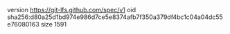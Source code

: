 version https://git-lfs.github.com/spec/v1
oid sha256:d80a25d1bd974e986d7ce5e8374afb7f350a379df4bc1c04a04dc55e76080163
size 1591
